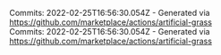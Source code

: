 Commits: 2022-02-25T16:56:30.054Z - Generated via https://github.com/marketplace/actions/artificial-grass
<br>
Commits: 2022-02-25T16:56:30.054Z - Generated via https://github.com/marketplace/actions/artificial-grass
<br>
